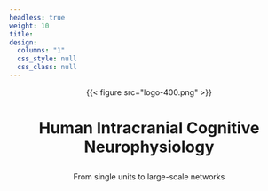 ```yaml
---
headless: true
weight: 10
title:
design:
  columns: "1"
  css_style: null
  css_class: null
---
```

<p align="center">{{< figure src="logo-400.png" >}}</p>

# <p align=center> Human Intracranial Cognitive Neurophysiology</p>
<p align=center>From single units to large-scale networks</p>
